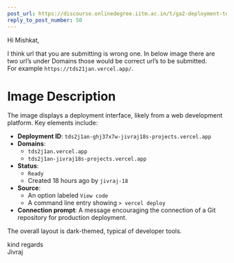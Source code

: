 ```yaml
---
post_url: https://discourse.onlinedegree.iitm.ac.in/t/ga2-deployment-tools-discussion-thread-tds-jan-2025/161120/57
reply_to_post_number: 50
---
```

Hi Mishkat,

I think url that you are submitting is wrong one. In below image there are two url’s under Domains those would be correct url’s to be submitted.  
For example `https://tds21jan.vercel.app/`.

# Image Description

The image displays a deployment interface, likely from a web development platform. Key elements include:

- **Deployment ID**: `tds2j1an-ghj37x7w-jivraj18s-projects.vercel.app`
- **Domains**:
  - `tds2j1an.vercel.app`
  - `tds2j1an-jivraj18s-projects.vercel.app`
- **Status**: 
  - `Ready`
  - Created 18 hours ago by `jivraj-18`
- **Source**: 
  - An option labeled `View code`
  - A command line entry showing `> vercel deploy`
- **Connection prompt**: A message encouraging the connection of a Git repository for production deployment.

The overall layout is dark-themed, typical of developer tools.

kind regards  
Jivraj